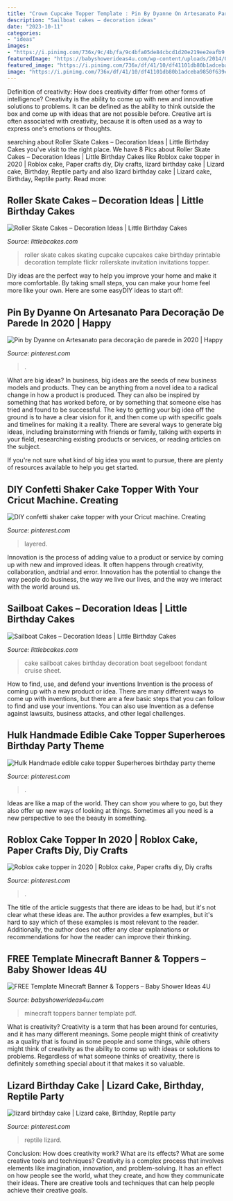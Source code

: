 ```yaml
---
title: "Crown Cupcake Topper Template : Pin By Dyanne On Artesanato Para Decoração De Parede In 2020"
description: "Sailboat cakes – decoration ideas"
date: "2023-10-11"
categories:
- "ideas"
images:
- "https://i.pinimg.com/736x/9c/4b/fa/9c4bfa05de84cbcd1d20e219ee2eafb9.jpg"
featuredImage: "https://babyshowerideas4u.com/wp-content/uploads/2014/04/2-723x1024.png"
featured_image: "https://i.pinimg.com/736x/df/41/10/df41101db80b1adceba9850f639ca6e5--reptile-party-gecko.jpg"
image: "https://i.pinimg.com/736x/df/41/10/df41101db80b1adceba9850f639ca6e5--reptile-party-gecko.jpg"
---
```



Definition of creativity: How does creativity differ from other forms of intelligence?
Creativity is the ability to come up with new and innovative solutions to problems. It can be defined as the ability to think outside the box and come up with ideas that are not possible before. Creative art is often associated with creativity, because it is often used as a way to express one's emotions or thoughts.

	

		
searching about Roller Skate Cakes – Decoration Ideas | Little Birthday Cakes you've visit to the right place. We have 8 Pics about Roller Skate Cakes – Decoration Ideas | Little Birthday Cakes like Roblox cake topper in 2020 | Roblox cake, Paper crafts diy, Diy crafts, lizard birthday cake | Lizard cake, Birthday, Reptile party and also lizard birthday cake | Lizard cake, Birthday, Reptile party. Read more:
		
    
## Roller Skate Cakes – Decoration Ideas | Little Birthday Cakes

<img loading=lazy src="http://www.littlebcakes.com/wp-content/uploads/2014/01/Roller-Skate-Cupcake-Cakes.jpg" onerror="this.onerror=null;this.src='https://tse2.mm.bing.net/th?id=OIP.Yf8B2gmH_W1G1oj9oNCKCQHaF5&amp;pid=15.1';" alt="Roller Skate Cakes – Decoration Ideas | Little Birthday Cakes">

_Source: littlebcakes.com_

>roller skate cakes skating cupcake cupcakes cake birthday printable decoration template flickr rollerskate invitation invitations topper. 

	

Diy ideas are the perfect way to help you improve your home and make it more comfortable. By taking small steps, you can make your home feel more like your own. Here are some easyDIY ideas to start off: 

    
## Pin By Dyanne On Artesanato Para Decoração De Parede In 2020 | Happy

<img loading=lazy src="https://i.pinimg.com/736x/1e/7f/7c/1e7f7c0c37697038137204e47981e5e9.jpg" onerror="this.onerror=null;this.src='https://tse4.mm.bing.net/th?id=OIP.TeC2_h-BCkUZMu9_QNdoAwAAAA&amp;pid=15.1';" alt="Pin by Dyanne on Artesanato para decoração de parede in 2020 | Happy">

_Source: pinterest.com_

>. 

	

What are big ideas?
In business, big ideas are the seeds of new business models and products. They can be anything from a novel idea to a radical change in how a product is produced. They can also be inspired by something that has worked before, or by something that someone else has tried and found to be successful. 
The key to getting your big idea off the ground is to have a clear vision for it, and then come up with specific goals and timelines for making it a reality. There are several ways to generate big ideas, including brainstorming with friends or family, talking with experts in your field, researching existing products or services, or reading articles on the subject. 

If you're not sure what kind of big idea you want to pursue, there are plenty of resources available to help you get started.

    
## DIY Confetti Shaker Cake Topper With Your Cricut Machine. Creating

<img loading=lazy src="https://i.pinimg.com/736x/ea/1d/a8/ea1da8579a4c32a2fc501733a7064a53.jpg" onerror="this.onerror=null;this.src='https://tse4.mm.bing.net/th?id=OIP.8HxaQhDnNwPhPjFoBvlmiAHaLH&amp;pid=15.1';" alt="DIY confetti shaker cake topper with your Cricut machine. Creating">

_Source: pinterest.com_

>layered. 

	

Innovation is the process of adding value to a product or service by coming up with new and improved ideas. It often happens through creativity, collaboration, andtrial and error. Innovation has the potential to change the way people do business, the way we live our lives, and the way we interact with the world around us.

    
## Sailboat Cakes – Decoration Ideas | Little Birthday Cakes

<img loading=lazy src="http://www.littlebcakes.com/wp-content/uploads/2014/01/Sailboat-Cake-Ideas.jpg" onerror="this.onerror=null;this.src='https://tse2.mm.bing.net/th?id=OIP.QqQvTfrLTLFns7KG_BmYhQHaHZ&amp;pid=15.1';" alt="Sailboat Cakes – Decoration Ideas | Little Birthday Cakes">

_Source: littlebcakes.com_

>cake sailboat cakes birthday decoration boat segelboot fondant cruise sheet. 

	

How to find, use, and defend your inventions
Invention is the process of coming up with a new product or idea. There are many different ways to come up with inventions, but there are a few basic steps that you can follow to find and use your inventions. You can also use Invention as a defense against lawsuits, business attacks, and other legal challenges.

    
## Hulk Handmade Edible Cake Topper Superheroes Birthday Party Theme

<img loading=lazy src="https://i.pinimg.com/736x/b0/08/05/b008055b0bbeea6f8d60394060a6e8a9.jpg" onerror="this.onerror=null;this.src='https://tse1.mm.bing.net/th?id=OIP.m3vlFTWAFxvZ8gBX5kU64AHaG5&amp;pid=15.1';" alt="Hulk Handmade edible cake topper Superheroes birthday party theme">

_Source: pinterest.com_

>. 

	

Ideas are like a map of the world. They can show you where to go, but they also offer up new ways of looking at things. Sometimes all you need is a new perspective to see the beauty in something.

    
## Roblox Cake Topper In 2020 | Roblox Cake, Paper Crafts Diy, Diy Crafts

<img loading=lazy src="https://i.pinimg.com/736x/9c/4b/fa/9c4bfa05de84cbcd1d20e219ee2eafb9.jpg" onerror="this.onerror=null;this.src='https://tse3.mm.bing.net/th?id=OIP.1uDM0bpIdOmXIT4kztEdEAHaJ3&amp;pid=15.1';" alt="Roblox cake topper in 2020 | Roblox cake, Paper crafts diy, Diy crafts">

_Source: pinterest.com_

>. 

	

The title of the article suggests that there are ideas to be had, but it's not clear what these ideas are. The author provides a few examples, but it's hard to say which of these examples is most relevant to the reader. Additionally, the author does not offer any clear explanations or recommendations for how the reader can improve their thinking.

    
## FREE Template Minecraft Banner &amp; Toppers – Baby Shower Ideas 4U

<img loading=lazy src="https://babyshowerideas4u.com/wp-content/uploads/2014/04/2-723x1024.png" onerror="this.onerror=null;this.src='https://tse3.mm.bing.net/th?id=OIP.Da2AALcLEqdA9e7txhY7DgHaKf&amp;pid=15.1';" alt="FREE Template Minecraft Banner &amp; Toppers – Baby Shower Ideas 4U">

_Source: babyshowerideas4u.com_

>minecraft toppers banner template pdf. 

	

What is creativity?
Creativity is a term that has been around for centuries, and it has many different meanings. Some people might think of creativity as a quality that is found in some people and some things, while others might think of creativity as the ability to come up with ideas or solutions to problems. Regardless of what someone thinks of creativity, there is definitely something special about it that makes it so valuable.

    
## Lizard Birthday Cake | Lizard Cake, Birthday, Reptile Party

<img loading=lazy src="https://i.pinimg.com/736x/df/41/10/df41101db80b1adceba9850f639ca6e5--reptile-party-gecko.jpg" onerror="this.onerror=null;this.src='https://tse2.mm.bing.net/th?id=OIP.YfHqLYl7ZqbICzRpqM-vkAHaFj&amp;pid=15.1';" alt="lizard birthday cake | Lizard cake, Birthday, Reptile party">

_Source: pinterest.com_

>reptile lizard. 

	

Conclusion: How does creativity work? What are its effects? What are some creative tools and techniques?
Creativity is a complex process that involves elements like imagination, innovation, and problem-solving. It has an effect on how people see the world, what they create, and how they communicate their ideas. There are creative tools and techniques that can help people achieve their creative goals.

